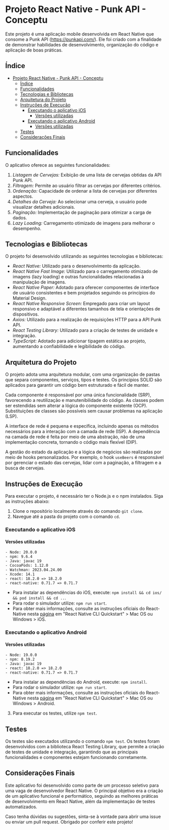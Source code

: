 # Projeto React Native - Punk API - Conceptu

Este projeto é uma aplicação mobile desenvolvida em React Native que consome a Punk API (https://punkapi.com/). Ele foi criado com a finalidade de demonstrar habilidades de desenvolvimento, organização do código e aplicação de boas práticas.

## Índice

- [Projeto React Native - Punk API - Conceptu](#projeto-react-native---punk-api---conceptu)
  - [Índice](#índice)
  - [Funcionalidades](#funcionalidades)
  - [Tecnologias e Bibliotecas](#tecnologias-e-bibliotecas)
  - [Arquitetura do Projeto](#arquitetura-do-projeto)
  - [Instruções de Execução](#instruções-de-execução)
    - [Executando o aplicativo iOS](#executando-o-aplicativo-ios)
      - [Versões utilizadas](#versões-utilizadas)
    - [Executando o aplicativo Android](#executando-o-aplicativo-android)
      - [Versões utilizadas](#versões-utilizadas-1)
  - [Testes](#testes)
  - [Considerações Finais](#considerações-finais)

## Funcionalidades

O aplicativo oferece as seguintes funcionalidades:

1. _Listagem de Cervejas:_ Exibição de uma lista de cervejas obtidas da API Punk API.
2. _Filtragem:_ Permite ao usuário filtrar as cervejas por diferentes critérios.
3. _Ordenação:_ Capacidade de ordenar a lista de cervejas por diferentes aspectos.
4. _Detalhes da Cerveja:_ Ao selecionar uma cerveja, o usuário pode visualizar detalhes adicionais.
5. _Paginação:_ Implementação de paginação para otimizar a carga de dados.
6. _Lazy Loading:_ Carregamento otimizado de imagens para melhorar o desempenho.

## Tecnologias e Bibliotecas

O projeto foi desenvolvido utilizando as seguintes tecnologias e bibliotecas:

- _React Native:_ Utilizado para o desenvolvimento da aplicação.
- _React Native Fast Image:_ Utilizado para o carregamento otimizado de imagens (lazy loading) e outras funcionalidades relacionadas à manipulação de imagens.
- _React Native Paper:_ Adotado para oferecer componentes de interface de usuário consistentes e bem projetados seguindo os princípios do Material Design.
- _React Native Responsive Screen:_ Empregado para criar um layout responsivo e adaptável a diferentes tamanhos de tela e orientações de dispositivos.
- _Axios:_ Utilizado para a realização de requisições HTTP para a API Punk API.
- _React Testing Library:_ Utilizado para a criação de testes de unidade e integração.
- _TypeScript:_ Adotado para adicionar tipagem estática ao projeto, aumentando a confiabilidade e legibilidade do código.

## Arquitetura do Projeto

O projeto adota uma arquitetura modular, com uma organização de pastas que separa componentes, serviços, tipos e testes. Os princípios SOLID são aplicados para garantir um código bem estruturado e fácil de manter.

Cada componente é responsável por uma única funcionalidade (SRP), favorecendo a reutilização e manutenibilidade do código. As classes podem ser estendidas sem alterar a lógica do componente existente (OCP). Substituições de classes são possíveis sem causar problemas na aplicação (LSP).

A interface de rede é pequena e específica, incluindo apenas os métodos necessários para a interação com a camada de rede (ISP). A dependência na camada de rede é feita por meio de uma abstração, não de uma implementação concreta, tornando o código mais flexível (DIP).

A gestão do estado da aplicação e a lógica de negócios são realizadas por meio de hooks personalizados. Por exemplo, o hook `useBeers` é responsável por gerenciar o estado das cervejas, lidar com a paginação, a filtragem e a busca de cervejas.

## Instruções de Execução

Para executar o projeto, é necessário ter o Node.js e o npm instalados. Siga as instruções abaixo:

1. Clone o repositório localmente através do comando `git clone`.
2. Navegue até a pasta do projeto com o comando `cd`.

### Executando o aplicativo iOS

#### Versões utilizadas

    - Node: 20.0.0
    - npm: 9.6.4
    - Java: javac 19
    - CocoaPods: 1.12.0
    - Watchman: 2023.04.24.00
    - Xcode: 14.1
    - react: 18.2.0 => 18.2.0
    - react-native: 0.71.7 => 0.71.7

- Para instalar as dependências do iOS, execute: `npm install && cd ios/ && pod install && cd ..`.
- Para rodar o simulador utilize: `npm run start`.
- Para obter mais informações, consulte as instruções oficiais do React-Native nesta [página](https://reactnative.dev/docs/environment-setup#development-os) em "React Native CLI Quickstart" > Mac OS ou Windows > iOS.

### Executando o aplicativo Android

#### Versões utilizadas

    - Node: 19.0.0
    - npm: 8.19.2
    - Java: javac 19
    - react: 18.2.0 => 18.2.0
    - react-native: 0.71.7 => 0.71.7

- Para instalar as dependências do Android, execute: `npm install`.
- Para rodar o simulador utilize: `npm run start`.
- Para obter mais informações, consulte as instruções oficiais do React-Native nesta [página](https://reactnative.dev/docs/environment-setup#development-os) em "React Native CLI Quickstart" > Mac OS ou Windows > Android.

3. Para executar os testes, utilize `npm test`.

## Testes

Os testes são executados utilizando o comando `npm test`. Os testes foram desenvolvidos com a biblioteca React Testing Library, que permite a criação de testes de unidade e integração, garantindo que as principais funcionalidades e componentes estejam funcionando corretamente.

## Considerações Finais

Este aplicativo foi desenvolvido como parte de um processo seletivo para uma vaga de desenvolvedor React Native. O principal objetivo era a criação de um aplicativo funcional e performático, seguindo as melhores práticas de desenvolvimento em React Native, além da implementação de testes automatizados.

Caso tenha dúvidas ou sugestões, sinta-se à vontade para abrir uma issue ou enviar um pull request. Obrigado por conferir este projeto!
